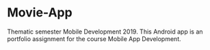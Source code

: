 # Movie-App
Thematic semester Mobile Development 2019. This Android app is an portfolio assignment for the course Mobile App Development.
